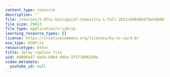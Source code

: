 ```yaml
---
content_type: resource
description: ''
file: /courses/5-07sc-biological-chemistry-i-fall-2013/0d0d6b479a54b064d0ba5f5710962b9a_qmqiF0YJ4LM.srt
file_size: 29413
file_type: application/x-subrip
learning_resource_types: []
license: https://creativecommons.org/licenses/by-nc-sa/4.0/
ocw_type: OCWFile
resourcetype: Other
title: 3play caption file
uid: 0d0d6b47-9a54-b064-d0ba-5f5710962b9a
video_metadata:
  youtube_id: null
---
```

